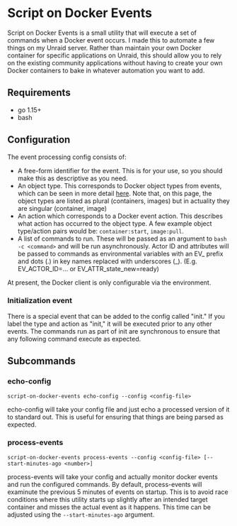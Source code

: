 # Script on Docker Events

Script on Docker Events is a small utility that will execute a set of commands when a Docker event occurs.
I made this to automate a few things on my Unraid server. Rather than maintain your own Docker container for
specific applications on Unraid, this should allow you to rely on the existing community applications without
having to create your own Docker containers to bake in whatever automation you want to add.

## Requirements

* go 1.15+
* bash

## Configuration

The event processing config consists of:

* A free-form identifier for the event. This is for your use, so you should make this as descriptive as you
  need.
* An object type. This corresponds to Docker object types from events, which can be seen in more detail
  [here](https://docs.docker.com/engine/reference/commandline/events/). Note that, on this page, the object
  types are listed as plural (containers, images) but in actuality they are singular (container, image)
* An action which corresponds to a Docker event action. This describes what action has occurred to the
  object type. A few example object type/action pairs would be: `container:start`, `image:pull`.
* A list of commands to run. These will be passed as an argument to `bash -c <command>` and will be run
  asynchronously. Actor ID and attributes will be passed to commands as environmental variables with an
  EV_ prefix and dots (.) in key names replaced with underscores (_). (E.g. EV_ACTOR_ID=... or
  EV_ATTR_state_new=ready)

At present, the Docker client is only configurable via the environment.

### Initialization event

There is a special event that can be added to the config called "init." If you label the type and action as
"init," it will be executed prior to any other events. The commands run as part of init are synchronous to ensure
that any following command execute as expected.

## Subcommands

### echo-config

```
script-on-docker-events echo-config --config <config-file>
```

echo-config will take your config file and just echo a processed version of it to standard out. This is
useful for ensuring that things are being parsed as expected.

### process-events

```
script-on-docker-events process-events --config <config-file> [--start-minutes-ago <number>]
```

process-events will take your config and actually monitor docker events and run the configured commands.
By default, process-events will examinute the previous 5 minutes of events on startup. This is to avoid race conditions
where this utility starts up slightly after an intended target container and misses the actual event as it happens.
This time can be adjusted using the `--start-minutes-ago` argument.
